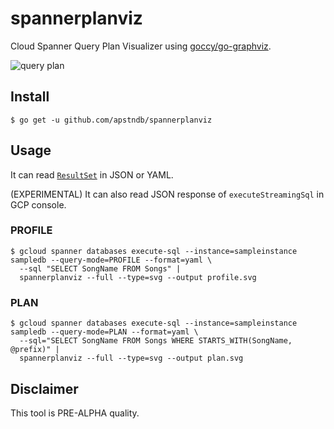 # spannerplanviz

Cloud Spanner Query Plan Visualizer using [goccy/go-graphviz](https://github.com/goccy/go-graphviz).

![query plan](docs/param.png)


## Install

```
$ go get -u github.com/apstndb/spannerplanviz
```

## Usage

It can read [`ResultSet`](https://cloud.google.com/spanner/docs/reference/rest/v1/ResultSet?hl=en) in JSON or YAML.

(EXPERIMENTAL) It can also read JSON response of `executeStreamingSql` in GCP console.

### PROFILE

```
$ gcloud spanner databases execute-sql --instance=sampleinstance sampledb --query-mode=PROFILE --format=yaml \
  --sql "SELECT SongName FROM Songs" |
  spannerplanviz --full --type=svg --output profile.svg
```
### PLAN

```
$ gcloud spanner databases execute-sql --instance=sampleinstance sampledb --query-mode=PLAN --format=yaml \
  --sql="SELECT SongName FROM Songs WHERE STARTS_WITH(SongName, @prefix)" |
  spannerplanviz --full --type=svg --output plan.svg
```

## Disclaimer

This tool is PRE-ALPHA quality.